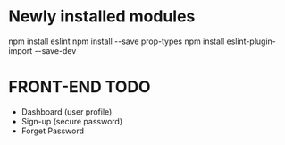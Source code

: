 # Newly installed modules  
npm install eslint
npm install --save prop-types
npm install eslint-plugin-import --save-dev

# FRONT-END TODO  
  
- Dashboard (user profile)    
- Sign-up (secure password)  
- Forget Password